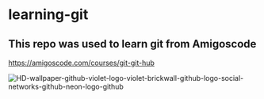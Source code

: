# learning-git

## This repo was used to learn git from Amigoscode

https://amigoscode.com/courses/git-git-hub

![HD-wallpaper-github-violet-logo-violet-brickwall-github-logo-social-networks-github-neon-logo-github](https://user-images.githubusercontent.com/97565641/154548207-b9fc44a9-d891-4c13-b3e8-6ed5ce824f0d.jpeg)
